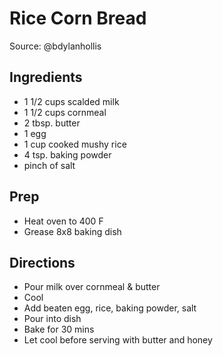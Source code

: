 # Rice Corn Bread

Source: @bdylanhollis

## Ingredients

- 1 1/2 cups scalded milk
- 1 1/2 cups cornmeal
- 2 tbsp. butter
- 1 egg
- 1 cup cooked mushy rice
- 4 tsp. baking powder
- pinch of salt

## Prep

- Heat oven to 400 F
- Grease 8x8 baking dish

## Directions

- Pour milk over cornmeal & butter
- Cool
- Add beaten egg, rice, baking powder, salt
- Pour into dish
- Bake for 30 mins
- Let cool before serving with butter and honey
